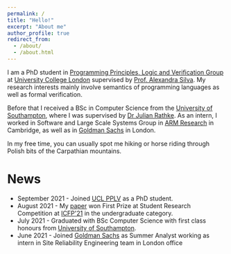 ```yaml
---
permalink: /
title: "Hello!"
excerpt: "About me"
author_profile: true
redirect_from: 
  - /about/
  - /about.html
---
```


I am a PhD student in [Programming Principles, Logic and Verification Group](http://pplv.cs.ucl.ac.uk/welcome/) at [University College London](https://www.ucl.ac.uk/) supervised by [Prof. Alexandra Silva](https://alexandrasilva.org/#/main.html). My research interests mainly involve semantics of programming languages as well as formal verification. 

Before that I received a BSc in Computer Science from the [University of Southampton](https://www.ecs.soton.ac.uk/), where I was supervised by [Dr Julian Rathke](https://www.ecs.soton.ac.uk/people/jr1a06). As an intern, I worked in Software and Large Scale Systems Group in [ARM Research](https://www.arm.com/resources/research) in Cambridge, as well as in [Goldman Sachs](https://www.goldmansachs.com/careers/divisions/engineering/) in London.

In my free time, you can usually spot me hiking or horse riding through Polish bits of the Carpathian mountains.

News
====
* September 2021 - Joined [UCL PPLV](http://pplv.cs.ucl.ac.uk/welcome/) as a PhD student.
* August 2021 - My [paper](https://github.com/wkrozowski/CEK-from-lambda-p-hat/blob/main/icfp21src-paper1.pdf) won First Prize at Student Research Competition at [ICFP'21](https://icfp21.sigplan.org/track/icfp-2021-student-research-competition#About) in the undergraduate category.
* July 2021 - Graduated with BSc Computer Science with first class honours from [University of Southampton](https://www.ecs.soton.ac.uk/).
* June 2021 - Joined  [Goldman Sachs](https://www.goldmansachs.com/careers/divisions/engineering/) as Summer Analyst working as intern in Site Reliability Engineering team in London office

